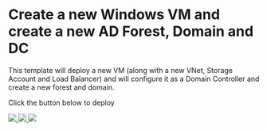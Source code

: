 # Create a new Windows VM and create a new AD Forest, Domain and DC

This template will deploy a new VM (along with a new VNet, Storage Account and Load Balancer) and will configure it as a Domain Controller and create a new forest and domain.

Click the button below to deploy

<a href="https://portal.azure.com/#create/Microsoft.Template/uri/https%3A%2F%2Fraw.githubusercontent.com%2Dima-cherkas%2ArmAD%2master%2azuredeploy.json" target="_blank">
    <img src="http://azuredeploy.net/deploybutton.png"/>
</a>
<a href="https://portal.azure.us/#create/Microsoft.Template/uri/https%3A%2F%2Fraw.githubusercontent.com%2FAzure%2Fazure-quickstart-templates%2Fmaster%2Factive-directory-new-domain%2Fazuredeploy.json" target="_blank">
    <img src="http://azuredeploy.net/AzureGov.png"/>
</a>
<a href="http://armviz.io/#/?load=https%3A%2F%2Fraw.githubusercontent.com%2FAzure%2Fazure-quickstart-templates%2Fmaster%2Factive-directory-new-domain%2Fazuredeploy.json" target="_blank">
    <img src="http://armviz.io/visualizebutton.png"/>
</a>
